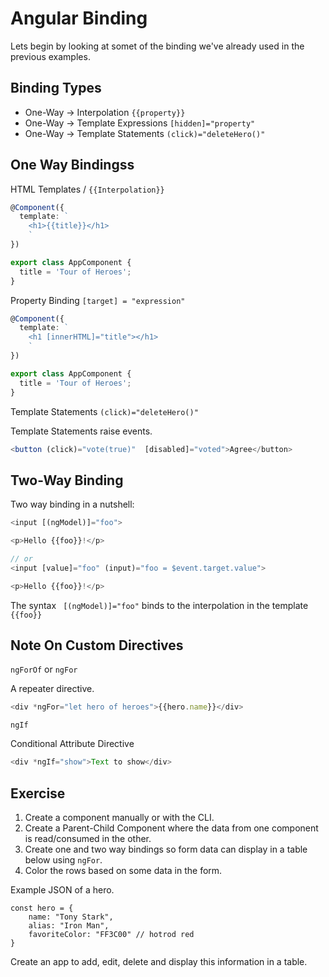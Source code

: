 # Angular Binding #

Lets begin by looking at somet of the binding we've already used in the previous examples.

## Binding Types ##

* One-Way -> Interpolation `{{property}}`
* One-Way -> Template Expressions `[hidden]="property"`
* One-Way -> Template Statements `(click)="deleteHero()"`


## One Way Bindingss

HTML Templates / `{{Interpolation}}`

```typescript
@Component({
  template: `
    <h1>{{title}}</h1>
    `
})

export class AppComponent {
  title = 'Tour of Heroes';
}
```

Property Binding `[target] = "expression"`

```typescript
@Component({
  template: `
    <h1 [innerHTML]="title"></h1>
    `
})

export class AppComponent {
  title = 'Tour of Heroes';
}
```

Template Statements `(click)="deleteHero()"`

Template Statements raise events.

```typescript
<button (click)="vote(true)"  [disabled]="voted">Agree</button>
```

## Two-Way Binding

Two way binding in a nutshell:

```typescript
<input [(ngModel)]="foo">

<p>Hello {{foo}}!</p>

// or
<input [value]="foo" (input)="foo = $event.target.value">

<p>Hello {{foo}}!</p>

```

The syntax ` [(ngModel)]="foo"`  binds to the interpolation in the template `{{foo}}`

## Note On Custom Directives ##

`ngForOf` or `ngFor`

A repeater directive.

```typescript
<div *ngFor="let hero of heroes">{{hero.name}}</div>
```

`ngIf`

Conditional Attribute Directive

```typescript
<div *ngIf="show">Text to show</div>
```

## Exercise ##

1. Create a component manually or with the CLI.
2. Create a Parent-Child Component where the data from one component is read/consumed in the other.
3. Create one and two way bindings so form data can display in a table below using `ngFor`.
4. Color the rows based on some data in the form.

Example JSON of a hero.

```
const hero = {
    name: "Tony Stark",
    alias: "Iron Man",
    favoriteColor: "FF3C00" // hotrod red
}
```

Create an app to add, edit, delete and display this information in a table.
